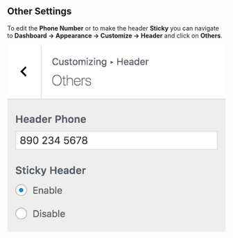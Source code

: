 ## Other Settings

To edit the **Phone Number** or to make the header **Sticky** you can navigate to **Dashboard &rarr; Appearance &rarr; Customize &rarr; Header** and click on **Others**.

![Top Bar](../img/header/other-header-settings.png)